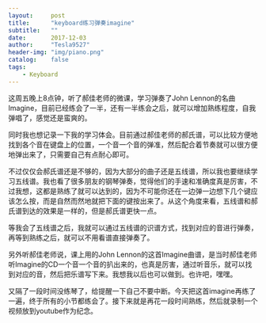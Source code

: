 ```yaml
---
layout:     post
title:      "keyboard练习弹奏imagine"
subtitle:   ""
date:       2017-12-03
author:     "Tesla9527"
header-img: "img/piano.png"
catalog:    false
tags:
    - Keyboard
---
```


这周五晚上8点钟，听了郝佳老师的微课，学习弹奏了John Lennon的名曲Imagine，目前已经练会了一半，还有一半练会之后，就可以增加熟练程度，自我弹唱了，感觉还是蛮爽的。

同时我也想记录一下我的学习体会。目前通过郝佳老师的郝氏谱，可以比较方便地找到各个音在键盘上的位置，一个音一个音的弹准，然后配合着节奏就可以很方便地弹出来了，只需要自己有点耐心即可。

不过仅仅会郝氏谱还是不够的，因为大部分的曲子还是五线谱，所以我也要继续学习五线谱。我也看了很多朋友的钢琴弹奏，觉得他们的手速和准确度真是厉害，不过我想，这都是熟练了就可以达到的，因为不可能你还在一边弹一边想下几个键应该怎么按，而是自然而然地就把下面的键按出来了。从这个角度来看，五线谱和郝氏谱到达的效果是一样的，但是郝氏谱更快一点。

等我会了五线谱之后，我就可以通过五线谱的识谱方式，找到对应的音进行弹奏，再等到熟练之后，就可以不用看谱直接弹奏了。

另外听郝佳老师说，课上用的John Lennon的这首Imagine曲谱，是当时郝佳老师听Imagine的CD一个音一个音的扒出来的，也真是厉害，通过听音乐，就可以找到对应的音，然后把乐谱写下来。我想我以后也可以做到。也许吧，嘿嘿。

又隔了一段时间没练琴了，给提醒一下自己不要中断。今天把这首imagine再练了一遍，终于所有的小节都练会了。接下来就是再花一段时间熟练，然后就录制一个视频放到youtube作为纪念。